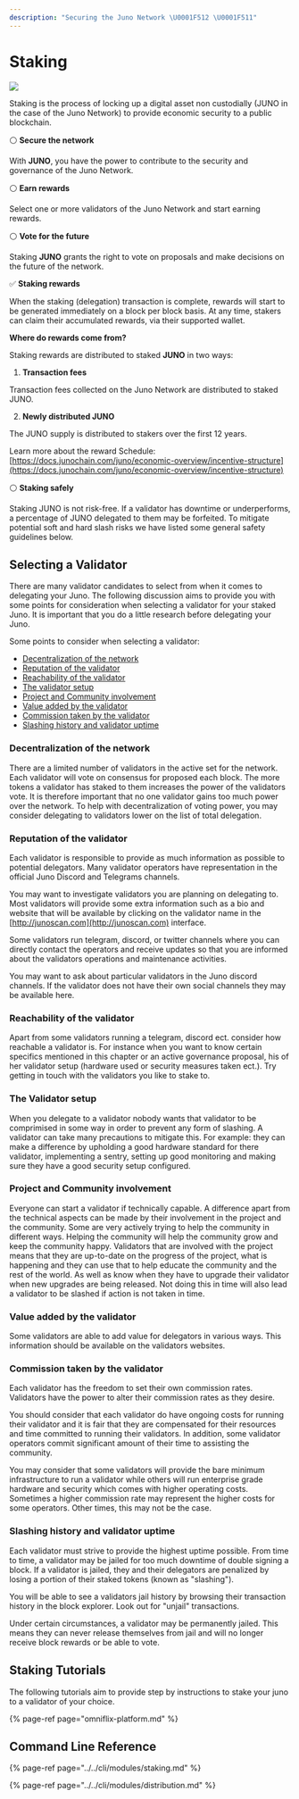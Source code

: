 ```yaml
---
description: "Securing the Juno Network \U0001F512 \U0001F511"
---
```


# Staking

![](../../.gitbook/assets/juno-hub.png)

Staking is the process of locking up a digital asset non custodially \(JUNO in the case of the Juno Network\) to provide economic security to a public blockchain.

⚪️ **Secure the network**

With **JUNO**, you have the power to contribute to the security and governance of the Juno Network.

⚪️ **Earn rewards**

Select one or more validators of the Juno Network and start earning rewards.

⚪️ **Vote for the future**

Staking **JUNO** grants the right to vote on proposals and make decisions on the future of the network.



✅ **Staking rewards** 

When the staking \(delegation\) transaction is complete, rewards will start to be generated immediately on a block per block basis. At any time, stakers can claim their accumulated rewards, via their supported wallet.

**Where do rewards come from?** 

Staking rewards are distributed to staked **JUNO** in two ways:

1. **Transaction fees** 

Transaction fees collected on the Juno Network are distributed to staked JUNO.

   2. **Newly distributed JUNO**

The JUNO supply is distributed to stakers over the first 12 years.

Learn more about the reward Schedule: [https://docs.junochain.com/juno/economic-overview/incentive-structure](https://docs.junochain.com/juno/economic-overview/incentive-structure)



⚪️ **Staking safely** 

Staking JUNO is not risk-free. If a validator has downtime or underperforms, a percentage of JUNO delegated to them may be forfeited. To mitigate potential soft and hard slash risks we have listed some general safety guidelines below.

## Selecting a Validator

There are many validator candidates to select from when it comes to delegating your Juno. The following discussion aims to provide you with some points for consideration when selecting a validator for your staked Juno. It is important that you do a little research before delegating your Juno.

Some points to consider when selecting a validator:

* [Decentralization of the network](./#decentralization-of-the-network)
* [Reputation of the validator](./#reputation-of-the-validator)
* [Reachability of the validator](./#reachability-of-the-validator)
* [The validator setup](./#The-validator-setup)
* [Project and Community involvement](./#project-and-community-involvement)
* [Value added by the validator](./#value-added-by-the-validator)
* [Commission taken by the validator](./#commission-taken-by-the-validator)
* [Slashing history and validator uptime](./#slashing-history-and-validator-uptime)

### Decentralization of the network

There are a limited number of validators in the active set for the network. Each validator will vote on consensus for proposed each block. The more tokens a validator has staked to them increases the power of the validators vote. It is therefore important that no one validator gains too much power over the network. To help with decentralization of voting power, you may consider delegating to validators lower on the list of total delegation. 

### Reputation of the validator

Each validator is responsible to provide as much information as possible to potential delegators. Many validator operators have representation in the official Juno Discord and Telegrams channels.

You may want to investigate validators you are planning on delegating to. Most validators will provide some extra information such as a bio and website that will be available by clicking on the validator name in the [http://junoscan.com](http://junoscan.com) interface.

Some validators run telegram, discord, or twitter channels where you can directly contact the operators and receive updates so that you are informed about the validators operations and maintenance activities. 

You may want to ask about particular validators in the Juno discord channels. If the validator does not have their own social channels they may be available here.

### Reachability of the validator

Apart from some validators running a telegram, discord ect. consider how reachable a validator is. For instance when you want to know certain specifics mentioned in this chapter or an active governance proposal, his of her validator setup (hardware used or security measures taken ect.). Try getting in touch with the validators you like to stake to.

### The Validator setup

When you delegate to a validator nobody wants that validator to be comprimised in some way in order to prevent any form of slashing. A validator can take many precautions to mitigate this. For example: they can make a difference by upholding a good hardware standard for there validator, implementing a sentry, setting up good monitoring and making sure they have a good security setup configured.

### Project and Community involvement

Everyone can start a validator if technically capable. A difference apart from the technical aspects can be made by their involvement in the project and the community. Some are very actively trying to help the community in different ways. Helping the community will help the community grow and keep the community happy. Validators that are involved with the project means that they are up-to-date on the progress of the project, what is happening and they can use that to help educate the community and the rest of the world. As well as know when they have to upgrade their validator when new upgrades are being released. Not doing this in time will also lead a validator to be slashed if action is not taken in time.

### Value added by the validator

Some validators are able to add value for delegators in various ways. This information should be available on the validators websites.

### Commission taken by the validator

Each validator has the freedom to set their own commission rates. Validators have the power to alter their commission rates as they desire.

You should consider that each validator do have ongoing costs for running their validator and it is fair that they are compensated for their resources and time committed to running their validators. In addition, some validator operators commit significant amount of their time to assisting the community.

You may consider that some validators will provide the bare minimum infrastructure to run a validator while others will run enterprise grade hardware and security which comes with higher operating costs. Sometimes a higher commission rate may represent the higher costs for some operators. Other times, this may not be the case.

### Slashing history and validator uptime

Each validator must strive to provide the highest uptime possible. From time to time, a validator may be jailed for too much downtime of double signing a block. If a validator is jailed, they and their delegators are penalized by losing a portion of their staked tokens \(known as "slashing"\).

You will be able to see a validators jail history by browsing their transaction history in the block explorer. Look out for "unjail" transactions.

Under certain circumstances, a validator may be permanently jailed. This means they can never release themselves from jail and will no longer receive block rewards or be able to vote.

## Staking Tutorials

The following tutorials aim to provide step by instructions to stake your juno to a validator of your choice.

{% page-ref page="omniflix-platform.md" %}

## Command Line Reference

{% page-ref page="../../cli/modules/staking.md" %}

{% page-ref page="../../cli/modules/distribution.md" %}



